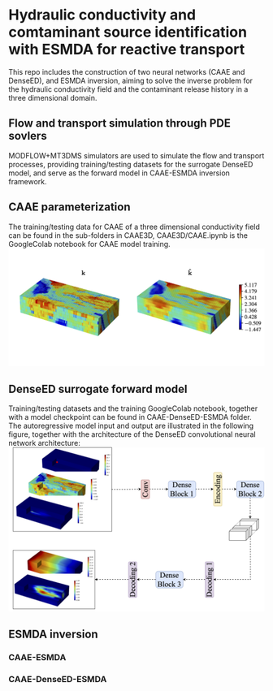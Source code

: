 # Hydraulic conductivity and comtaminant source identification with ESMDA for reactive transport

This repo includes the construction of two neural networks (CAAE and DenseED), and ESMDA inversion, aiming to solve the inverse problem for the hydraulic conductivity field and the contaminant release history in a three dimensional domain.
## Flow and transport simulation through PDE sovlers
MODFLOW+MT3DMS simulators are used to simulate the flow and transport processes, providing training/testing datasets for the surrogate DenseED model, and serve as the forward model in CAAE-ESMDA inversion framework. 
## CAAE parameterization
The training/testing data for CAAE of a three dimensional conductivity field can be found in the sub-folders in CAAE3D, CAAE3D/CAAE.ipynb is the GoogleColab notebook for CAAE model training.
![](images/CAAE_test.png?raw=true)
## DenseED surrogate forward model
Training/testing datasets and the training GoogleColab notebook, together with a model checkpoint can be found in CAAE-DenseED-ESMDA folder.
The autoregressive model input and output are illustrated in the following figure, together with the architecture of the DenseED convolutional neural network architecture:
![](images/denseED_arch.png?raw=true)

## ESMDA inversion
### CAAE-ESMDA

### CAAE-DenseED-ESMDA
